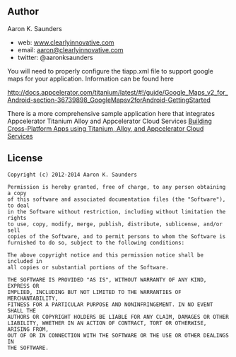 ## Author

Aaron K. Saunders
- web: www.clearlyinnovative.com
- email: aaron@clearlyinnovative.com 
- twitter: @aaronksaunders  

You will need to properly configure the tiapp.xml file to support google maps for your
application. Information can be found here

http://docs.appcelerator.com/titanium/latest/#!/guide/Google_Maps_v2_for_Android-section-36739898_GoogleMapsv2forAndroid-GettingStarted


There is a more comprehensive sample application here that integrates Appcelerator Titanium Alloy and Appcelerator Cloud Services [Building Cross-Platform Apps using Titanium, Alloy, and Appcelerator Cloud Services](https://github.com/aaronksaunders/AppC-Alloy-Book)


## License

    Copyright (c) 2012-2014 Aaron K. Saunders

    Permission is hereby granted, free of charge, to any person obtaining a copy
    of this software and associated documentation files (the "Software"), to deal
    in the Software without restriction, including without limitation the rights
    to use, copy, modify, merge, publish, distribute, sublicense, and/or sell
    copies of the Software, and to permit persons to whom the Software is
    furnished to do so, subject to the following conditions:

    The above copyright notice and this permission notice shall be included in
    all copies or substantial portions of the Software.

    THE SOFTWARE IS PROVIDED "AS IS", WITHOUT WARRANTY OF ANY KIND, EXPRESS OR
    IMPLIED, INCLUDING BUT NOT LIMITED TO THE WARRANTIES OF MERCHANTABILITY,
    FITNESS FOR A PARTICULAR PURPOSE AND NONINFRINGEMENT. IN NO EVENT SHALL THE
    AUTHORS OR COPYRIGHT HOLDERS BE LIABLE FOR ANY CLAIM, DAMAGES OR OTHER
    LIABILITY, WHETHER IN AN ACTION OF CONTRACT, TORT OR OTHERWISE, ARISING FROM,
    OUT OF OR IN CONNECTION WITH THE SOFTWARE OR THE USE OR OTHER DEALINGS IN
    THE SOFTWARE.
